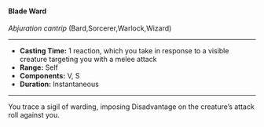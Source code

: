 #### Blade Ward
*Abjuration cantrip* (Bard,Sorcerer,Warlock,Wizard)
___
- **Casting Time:** 1 reaction, which you take in response to a visible creature targeting you with a melee attack
- **Range:** Self
- **Components:** V, S
- **Duration:** Instantaneous
---
You trace a sigil of warding, imposing Disadvantage on the creature’s attack roll against you.
